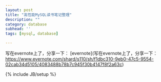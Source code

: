 ```yaml
---
layout: post
title: "高性能MySQL读书笔记整理"
description: ""
category: database
subhead: ''
tags: [mysql, database]

---
```


写在evernote上了，分享一下：
[evernote](写在evernote上了，分享一下：
https://www.evernote.com/shard/s110/sh/f1dbc310-9eb0-47c5-9554-02cab34d5105/4083488b78b7c945f30b4147f8f2a63c)

{% include JB/setup %}